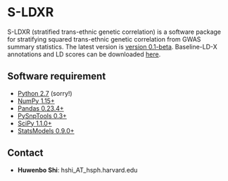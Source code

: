 # S-LDXR

S-LDXR (stratified trans-ethnic genetic correlation) is a software package
for stratifying squared trans-ethnic genetic correlation from GWAS summary
statistics. The latest version is
[version 0.1-beta](https://github.com/huwenboshi/x-ldsc/archive/v0.1-beta.zip).
Baseline-LD-X annotations and LD scores can be downloaded [here](https://data.broadinstitute.org/alkesgroup/LDSCORE/baseline-LD-X/).

## Software requirement

* [Python 2.7](https://www.python.org/download/releases/2.7/) (sorry!)
* [NumPy 1.15+](http://www.numpy.org/) 
* [Pandas 0.23.4+](http://pandas.pydata.org/)
* [PySnpTools 0.3+](https://github.com/MicrosoftGenomics/PySnpTools)
* [SciPy 1.1.0+](https://www.scipy.org/)
* [StatsModels 0.9.0+](https://www.statsmodels.org/0.9.0/index.html)

## Contact

* **Huwenbo Shi**: hshi_AT_hsph.harvard.edu

